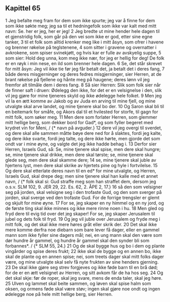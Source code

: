 ## Kapittel 65

1 Jeg befalte meg fram for dem som ikke spurte; jeg var å finne for dem som ikke søkte meg; jeg sa til et hedningefolk som ikke var kalt med mitt navn: Se. her er jeg, her er jeg!
2 Jeg bredte ut mine hender hele dagen til et gjenstridig folk, som går på den vei som ikke er god, etter sine egne tanker,
3 til et folk som alltid krenker meg like i mitt åsyn, som ofrer i havene og brenner røkelse på teglstenene,
4 som sitter i gravene og overnatter i avkrokene, som spiser svinekjøtt, og hvis kar er fulle av avskyelig suppe,
5 som sier: Hold deg unna, kom meg ikke nær, for jeg er hellig for deg! De folk er en røyk i min nese, en ild som brenner hele dagen.
6 Se, det står skrevet for mitt åsyn: Jeg vil ikke tie før jeg får betalt det, ja betalt det i deres fang,
7 både deres misgjerninger og deres fedres misgjerninger, sier Herren, at de brant røkelse på fjellene og hånte meg på haugene; deres lønn vil jeg fremfor alt tilmåle dem i deres fang.
8 Så sier Herren: Slik som folk sier når de finner saft i druen: Ødelegg den ikke, for det er en velsignelse i den, slik vil jeg gjøre for mine tjeneres skyld og ikke ødelegge hele folket.
9 Men jeg vil la en ætt komme av Jakob og av Juda en arving til mine fjell, og mine utvalgte skal arve landet, og mine tjenere skal bo der.
10 Og Saron skal bli til en beitemark for småfe, og Akors dal til et hvilested for storfe, til gagn for mitt folk, som søker meg.
11 Men dere som forlater Herren, som glemmer mitt hellige berg, som dekker bord for Gad*, og som fyller begeret med krydret vin for Meni, / {* navn på avguder.}
12 dere vil jeg overgi til sverdet, og dere skal alle sammen måtte bøye dere ned for å slaktes, fordi jeg kalte, og dere ikke svarte, fordi jeg talte, og dere ikke hørte, men gjorde det som ondt var i mine øyne, og valgte det jeg ikke hadde behag i.
13 Derfor sier Herren, Israels Gud, så: Se, mine tjenere skal spise, men dere skal hungre; se, mine tjenere skal drikke, men dere skal tørste; se, mine tjenere skal glede seg, men dere skal skamme dere;
14 se, mine tjenere skal juble av hjertens lyst, men dere skal skrike av hjertets pine og hyle i fortvilelse.
15 Og dere skal etterlate deres navn til en ed* for mine utvalgte, og Herren, Israels Gud, skal drepe deg; men sine tjenere skal han kalle med et annet navn, / {* folk skal si: Gud straffe meg som han straffet dem, dersom jeg o.s.v. SLM 102, 9. JER 29, 22. Es. 62, 2. ÅPE 2, 17.}
16 så den som velsigner seg på jorden, skal velsigne seg i den trofaste Gud, og den som sverger på jorden, skal sverge ved den trofaste Gud. For de forrige trengsler er glemt og skjult for mine øyne.
17 For se, jeg skaper en ny himmel og en ny jord, og de første ting skal ikke minnes og ikke mere rinne noen i hu.
18 Men gled og fryd dere til evig tid over det jeg skaper! For se, jeg skaper Jerusalem til jubel og dets folk til fryd.
19 Og jeg vil juble over Jerusalem og fryde meg i mitt folk, og det skal ikke mere høres gråt eller skrik der.
20 Det skal ikke mere komme derfra noe diebarn som bare lever få dager, eller en gammel mann som ikke fyller sine dagers mål; nei, en ung mann skal den være som dør hundre år gammel, og hundre år gammel skal den synder bli som forbannes*. / {* SLM 55, 24.}
21 Og de skal bygge hus og bo i dem og plante vingårder og spise deres frukt;
22 ikke skal de bygge og en annen bo, ikke skal de plante og en annen spise; nei, som treets dager skal mitt folks dager være, og mine utvalgte skal selv få nyte frukten av sine henders gjerning.
23 De skal ikke gjøre seg strev forgjeves og ikke føde barn til en brå død; for de er en ætt velsignet av Herren, og sitt avkom får de ha hos seg.
24 Og det skal skje: før de roper, skal jeg svare, mens de enda taler, skal jeg høre.
25 Ulven og lammet skal beite sammen, og løven skal spise halm som oksen, og ormens føde skal være støv; ingen skal gjøre noe ondt og ingen ødelegge noe på hele mitt hellige berg, sier Herren.
